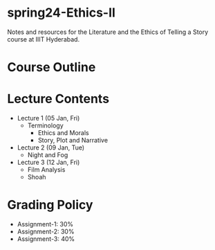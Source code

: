 # spring24-Ethics-II
Notes and resources for the Literature and the Ethics of Telling a Story course at IIIT Hyderabad.

# Course Outline

# Lecture Contents
* Lecture 1 (05 Jan, Fri)
    - Terminology
        - Ethics and Morals
        - Story, Plot and Narrative
* Lecture 2 (09 Jan, Tue)
    - Night and Fog
* Lecture 3 (12 Jan, Fri)
    - Film Analysis
    - Shoah

# Grading Policy
* Assignment-1: 30%
* Assignment-2: 30%
* Assignment-3: 40%